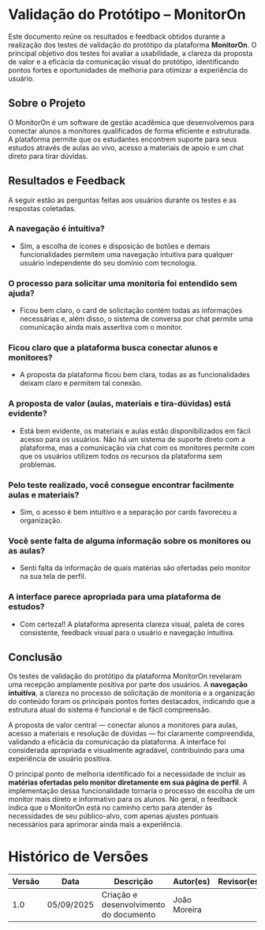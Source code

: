 # Validação do Protótipo – MonitorOn

Este documento reúne os resultados e feedback obtidos durante a realização dos testes de validação do protótipo da plataforma **MonitorOn**. O principal objetivo dos testes foi avaliar a usabilidade, a clareza da proposta de valor e a eficácia da comunicação visual do protótipo, identificando pontos fortes e oportunidades de melhoria para otimizar a experiência do usuário.

## Sobre o Projeto

O MonitorOn é um software de gestão acadêmica que desenvolvemos para conectar alunos a monitores qualificados de forma eficiente e estruturada. A plataforma permite que os estudantes encontrem suporte para seus estudos através de aulas ao vivo, acesso a materiais de apoio e um chat direto para tirar dúvidas.

## Resultados e Feedback

A seguir estão as perguntas feitas aos usuários durante os testes e as respostas coletadas.

### A navegação é intuitiva?
- Sim, a escolha de ícones e disposição de botões e demais funcionalidades permitem uma navegação intuitiva para qualquer usuário independente do seu domínio com tecnologia.

### O processo para solicitar uma monitoria foi entendido sem ajuda?
- Ficou bem claro, o card de solicitação contém todas as informações necessárias e, além disso, o sistema de conversa por chat permite uma comunicação ainda mais assertiva com o monitor.

### Ficou claro que a plataforma busca conectar alunos e monitores?
- A proposta da plataforma ficou bem clara, todas as as funcionalidades deixam claro e permitem tal conexão.

### A proposta de valor (aulas, materiais e tira-dúvidas) está evidente?
- Está bem evidente, os materiais e aulas estão disponibilizados em fácil acesso para os usuários. Não há um sistema de suporte direto com a plataforma, mas a comunicação via chat com os monitores permite com que os usuários utilizem todos os recursos da plataforma sem problemas.

### Pelo teste realizado, você consegue encontrar facilmente aulas e materiais?
- Sim, o acesso é bem intuitivo e a separação por cards favoreceu a organização.

### Você sente falta de alguma informação sobre os monitores ou as aulas?
- Senti falta da informação de quais matérias são ofertadas pelo monitor na sua tela de perfil.

### A interface parece apropriada para uma plataforma de estudos?
- Com certeza!! A plataforma apresenta clareza visual, paleta de cores consistente, feedback visual para o usuário e navegação intuitiva.

## Conclusão

Os testes de validação do protótipo da plataforma MonitorOn revelaram uma recepção amplamente positiva por parte dos usuários. A **navegação intuitiva**, a clareza no processo de solicitação de monitoria e a organização do conteúdo foram os principais pontos fortes destacados, indicando que a estrutura atual do sistema é funcional e de fácil compreensão.

A proposta de valor central — conectar alunos a monitores para aulas, acesso a materiais e resolução de dúvidas — foi claramente compreendida, validando a eficácia da comunicação da plataforma. A interface foi considerada apropriada e visualmente agradável, contribuindo para uma experiência de usuário positiva.

O principal ponto de melhoria identificado foi a necessidade de incluir as **matérias ofertadas pelo monitor diretamente em sua página de perfil**. A implementação dessa funcionalidade tornaria o processo de escolha de um monitor mais direto e informativo para os alunos. No geral, o feedback indica que o MonitorOn está no caminho certo para atender às necessidades de seu público-alvo, com apenas ajustes pontuais necessários para aprimorar ainda mais a experiência.

# Histórico de Versões
| Versão | Data       | Descrição                              | Autor(es)  | Revisor(es) |
| ------ | ---------- | -------------------------------------- | ---------- | ----------- |
| 1.0    | 05/09/2025 | Criação e desenvolvimento do documento | João Moreira |           |